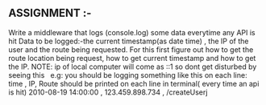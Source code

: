 ## ASSIGNMENT :-
Write a middleware that logs (console.log) some data everytime any API is hit
Data to be logged:-the current timestamp(as date time) , the IP of the user and the route being requested.
For this first figure out how to get the route location being request, how to get current timestamp and how to get the IP.
NOTE: ip of local computer will come as ::1 so dont get disturbed by seeing this
 
e.g: you should be logging something like this on each line:
time , IP, Route should be printed on each line in terminal( every time an api is hit)
2010-08-19 14:00:00 , 123.459.898.734 , /createUserj